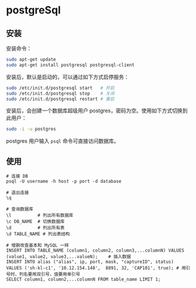 # postgreSql

## 安装

安装命令：

```sh
sudo apt-get update
sudo apt-get install postgresql postgresql-client
```

安装后，默认是启动的，可以通过如下方式启停服务：

```sh
sudo /etc/init.d/postgresql start   # 开启
sudo /etc/init.d/postgresql stop    # 关闭
sudo /etc/init.d/postgresql restart # 重启
```

安装后，会创建一个数据库超级用户 postgres，密码为空。使用如下方式切换到此用户：

```sh
sudo -i -u postgres
```

postgres 用户输入 `psql` 命令可直接访问数据库。

## 使用

```shell
# 连接 DB
psql -U username -h host -p port -d database

# 退出连接
\q

# 查询数据库
\l          # 列出所有数据库
\c DB_NAME  # 切换数据库
\d          # 列出所有表
\d TABLE_NAME # 列出表结构

# 增删改查基本和 MySQL 一样
INSERT INTO TABLE_NAME (column1, column2, column3,...columnN) VALUES (value1, value2, value3,...valueN);    # 插入数据
INSERT INTO alias ("alias", ip, port, mask, "captureID", status) VALUES ('sh-kl-c1', '10.12.154.148',  8891, 32, 'CAP101', true); # 用引号时，列名要用双引号，值要用单引号
SELECT column1, column2,...columnN FROM table_name LIMIT 1;
```
